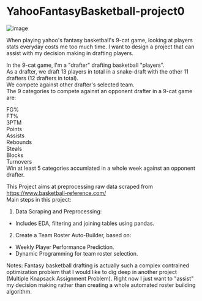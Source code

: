 # YahooFantasyBasketball-project0

![image](https://github.com/josephj1o4e1/YahooFantasyBasketball-project0/assets/13396370/a4b407c7-6d8d-4120-b191-17bc4f43b0b9)  

When playing yahoo's fantasy basketball's 9-cat game, looking at players stats everyday costs me too much time. I want to design a project that can assist with my decision making in drafting players. 

In the 9-cat game, I'm a "drafter" drafting basketball "players".  
As a drafter, we draft 13 players in total in a snake-draft with the other 11 drafters (12 drafters in total).  
We compete against other drafter's selected team.  
The 9 categories to compete against an opponent drafter in a 9-cat game are:  
  
FG%  
FT%  
3PTM  
Points  
Assists  
Rebounds  
Steals  
Blocks  
Turnovers  
Win at least 5 categories accumlated in a whole week against an opponent drafter.  

This Project aims at preprocessing raw data scraped from https://www.basketball-reference.com/  
Main steps in this project:  
  
1. Data Scraping and Preprocessing:  
- Includes EDA, filtering and joining tables using pandas.  
2. Create a Team Roster Auto-Builder, based on:  
- Weekly Player Performance Prediction.  
- Dynamic Programming for team roster selection.  

Notes: Fantasy basketball drafting is actually such a complex contrained optimization problem that I would like to dig deep in another project (Multiple Knapsack Assignment Problem).
Right now I just want to "assist" my decision making rather than creating a whole automated roster building algorithm.
